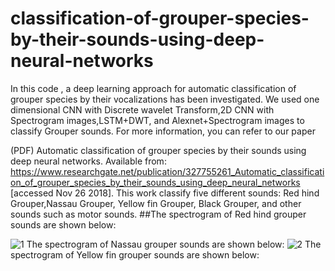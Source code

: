 # classification-of-grouper-species-by-their-sounds-using-deep-neural-networks
In this code , a deep learning approach  for automatic classification of grouper species by their vocalizations has been investigated.  We used one dimensional CNN with Discrete wavelet Transform,2D CNN with Spectrogram images,LSTM+DWT, and Alexnet+Spectrogram images to classify Grouper sounds. For more information, you can refer to our paper 

(PDF) Automatic classification of grouper species by their sounds using deep neural networks. Available from: https://www.researchgate.net/publication/327755261_Automatic_classification_of_grouper_species_by_their_sounds_using_deep_neural_networks [accessed Nov 26 2018].
 This work classify five different sounds: Red hind Grouper,Nassau Grouper, Yellow fin Grouper, Black Grouper, and other sounds such as motor sounds.
 ##The spectrogram of Red hind grouper sounds are shown below:

![1](https://user-images.githubusercontent.com/45046562/48997994-e4d14400-f11f-11e8-9361-3293ff6c9c07.jpg)
The spectrogram of Nassau grouper sounds are shown below:
![2](https://user-images.githubusercontent.com/45046562/48998196-b43dda00-f120-11e8-8e0f-121a55329f03.jpg)
The spectrogram of Yellow fin grouper sounds are shown below:

